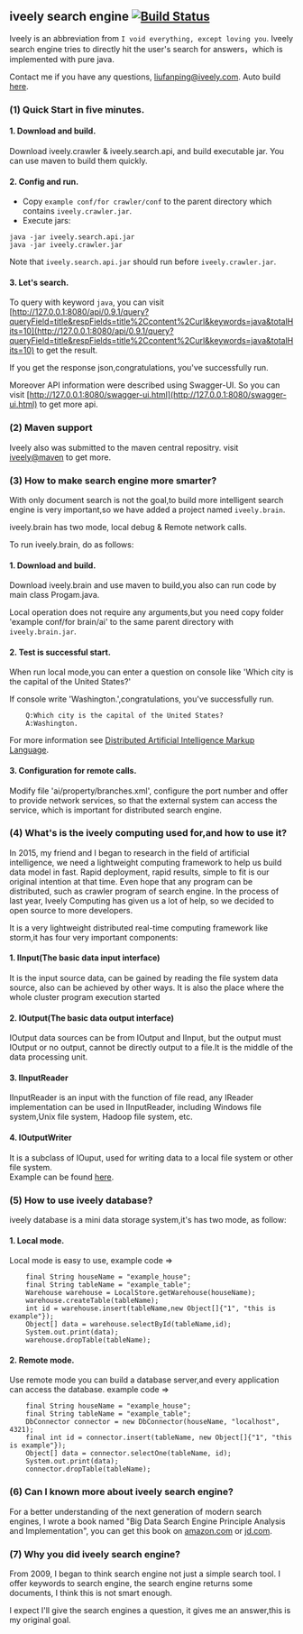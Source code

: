 ## iveely search engine [![Build Status](https://travis-ci.org/Fanping/iveely.search.svg?branch=master)](https://travis-ci.org/Fanping/iveely.search)

Iveely is an abbreviation from `I void everything, except loving you`.
Iveely search engine tries to directly hit the user's search for answers，which is implemented with pure java.

Contact me if you have any questions, [liufanping@iveely.com](mailto:liufanping@iveely.com).
Auto build [here](https://travis-ci.org/Fanping/iveely.search).

### (1) Quick Start in five minutes.

#### 1. Download and build.
Download iveely.crawler & iveely.search.api, and build executable jar. You can use maven to build them quickly.

#### 2. Config and run.
* Copy `example conf/for crawler/conf` to the parent directory which contains `iveely.crawler.jar`.
* Execute jars:
```
java -jar iveely.search.api.jar
java -jar iveely.crawler.jar
```
Note that `iveely.search.api.jar` should run before `iveely.crawler.jar`.

#### 3. Let's search.
To query with keyword `java`, you can visit [http://127.0.0.1:8080/api/0.9.1/query?queryField=title&respFields=title%2Ccontent%2Curl&keywords=java&totalHits=10](http://127.0.0.1:8080/api/0.9.1/query?queryField=title&respFields=title%2Ccontent%2Curl&keywords=java&totalHits=10) to get the result.

If you get the response json,congratulations, you've successfully run.

Moreover API information were described using Swagger-UI. So you can visit [http://127.0.0.1:8080/swagger-ui.html](http://127.0.0.1:8080/swagger-ui.html) to get more api.

### (2) Maven support
Iveely also was submitted to the maven central repositry. visit [iveely@maven](http://search.maven.org/#search%7Cga%7C1%7Civeely) to get more.

### (3) How to make search engine more smarter?
With only document search is not the goal,to build more intelligent search engine is very important,so we have added a project named `iveely.brain`.

iveely.brain has two mode, local debug & Remote network calls.

To run iveely.brain, do as follows:

#### 1. Download and build.
Download iveely.brain and use maven to build,you also can run code by main class Progam.java. 

Local operation does not require any arguments,but you need copy folder 'example conf/for brain/ai' to the same parent directory with `iveely.brain.jar`.

#### 2. Test is successful start.
When run local mode,you can enter a question on console like 'Which city is the capital of the United States?'

If console write 'Washington.',congratulations, you've successfully run.



		Q:Which city is the capital of the United States?
		A:Washington.
		


For more information see [Distributed Artificial Intelligence Markup Language](http://www.cnblogs.com/liufanping/p/5189678.html).
#### 3. Configuration for remote calls.
Modify file 'ai/property/branches.xml', configure the port number and offer to provide network services, so that the external system can access the service, which is important for distributed search engine.


### (4) What's is the iveely computing used for,and how to use it?
In 2015, my friend and I began to research in the field of artificial intelligence, we need a lightweight computing framework to help us build data model in fast. Rapid deployment, rapid results, simple to fit is our original intention at that time. Even hope that any program can be distributed, such as crawler program of search engine. In the process of last year, Iveely Computing has given us a lot of help, so we decided to open source to more developers.


It is a very lightweight distributed real-time computing framework like storm,it has four very important components:

#### 1. IInput(The basic data input interface)
It is the input source data, can be gained by reading the file system data source, also can be achieved by other ways. It is also the place where the whole cluster program execution started
#### 2. IOutput(The basic data output interface)
IOutput data sources can be from IOutput and IInput, but the output must IOutput or no output, cannot be directly output to a file.It is the middle of the data processing unit.
#### 3. IInputReader
IInputReader is an input with the function of file read, any IReader implementation can be used in IInputReader, including Windows file system,Unix file system, Hadoop file system, etc.
#### 4. IOutputWriter
It is a subclass of IOuput, used for writing data to a local file system or other file system.
<br/>
Example can be found [here](https://github.com/Fanping/iveely.search/blob/master/iveely.computing/src/com/iveely/computing/example/WordCount.java).

### (5) How to use iveely database?
iveely database is a mini data storage system,it's has two mode, as follow:


#### 1. Local mode.
Local mode is easy to use, example code =>



		final String houseName = "example_house";
		final String tableName = "example_table";
		Warehouse warehouse = LocalStore.getWarehouse(houseName);
		warehouse.createTable(tableName);
		int id = warehouse.insert(tableName,new Object[]{"1", "this is example"});
        Object[] data = warehouse.selectById(tableName,id);
        System.out.print(data);
        warehouse.dropTable(tableName);
		

#### 2. Remote mode.
Use remote mode you can build a database server,and every application can access the database. example code =>



		final String houseName = "example_house";
        final String tableName = "example_table";
        DbConnector connector = new DbConnector(houseName, "localhost", 4321);
        final int id = connector.insert(tableName, new Object[]{"1", "this is example"});
        Object[] data = connector.selectOne(tableName, id);
        System.out.print(data);
        connector.dropTable(tableName);
		

 
### (6) Can I known more about iveely search engine?
For a better understanding of the next generation of modern search engines, I wrote a book named "Big Data Search Engine Principle Analysis and Implementation", you can get this book on  [amazon.com](https://www.amazon.cn/%E5%A4%A7%E6%95%B0%E6%8D%AE%E6%90%9C%E7%B4%A2%E5%BC%95%E6%93%8E%E5%8E%9F%E7%90%86%E5%88%86%E6%9E%90%E5%8F%8A%E7%BC%96%E7%A8%8B%E5%AE%9E%E7%8E%B0-%E5%88%98%E5%87%A1%E5%B9%B3/dp/B01HYCX288/ref=sr_1_1?ie=UTF8&qid=1468111657&sr=8-1&keywords=%E5%88%98%E5%87%A1%E5%B9%B3) or [jd.com](http://item.jd.com/11981242.html).

### (7) Why you did iveely search engine?
From 2009, I began to think search engine not just a simple search tool. I offer keywords to search engine, the search engine returns some documents, I think this is not smart enough. 

I expect I'll give the search engines a question, it gives me an answer,this is my original goal.
